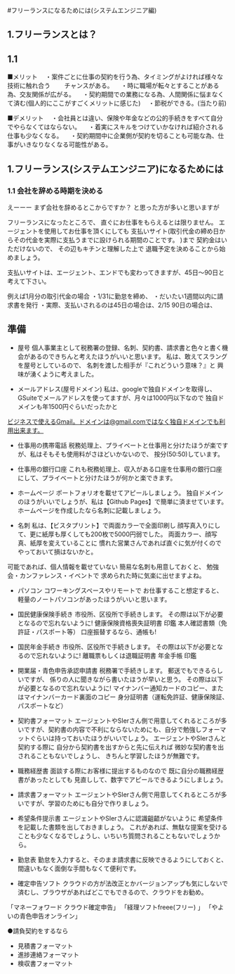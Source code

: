 #フリーランスになるためには(システムエンジニア編)

## 1.フリーランスとは？
## 1.1
■メリット
　・案件ごとに仕事の契約を行う為、タイミングがよければ様々な技術に触れ合う
　　チャンスがある。
　・時に職場が転々とすることがある為、交友関係が広がる。
　・契約期間での業務になる為、人間関係に悩まなくて済む(個人的にここがすごくメリットに感じた)
　・節税ができる。(当たり前)

■デメリット
　・会社員とは違い、保険や年金などの公的手続きをすべて自分でやらなくてはならない。
　・着実にスキルをつけていかなければ紹介される仕事も少なくなる。
　・契約期間中に企業側が契約を切ることも可能な為、仕事がいきなりなくなる可能性がある。



## 1.フリーランス(システムエンジニア)になるためには

### 1.1 会社を辞める時期を決める
えーーー
まず会社を辞めるとこからですか？
と思った方が多いと思いますが

フリーランスになったところで、
直ぐにお仕事をもらえるとは限りません。
エージェントを使用してお仕事を頂くにしても
支払いサイト(取引代金の締め日からその代金を実際に支払うまでに設けられる期間のことです。 )まで
契約金はいただけないので、
その辺もキチンと理解した上で
退職予定を決めることから始めましょう。

支払いサイトは、エージェント、エンドでも変わってきますが、45日～90日と考えて下さい。

例えば1月分の取引代金の場合
・1/31に勤怠を締め、
・だいたい1週間以内に請求書を発行
・実際、支払いされるのは45日の場合は、2/15
90日の場合は、

## 準備

- 屋号
個人事業主として税務署の登録、名刺、契約書、請求書と色々と書く機会があるのできちんと考えたほうがいいと思います。
私は、敢えてスラングを屋号としているので、
名刺を渡した相手が『これどういう意味？』と
興味が湧くように考えました。

- メールアドレス(屋号ドメイン)
私は、googleで独自ドメインを取得し、GSuiteでメールアドレスを使ってますが、月々は1000円以下なので
独自ドメインも年1500円ぐらいだったかと

[ビジネスで使えるGmail。ドメインは@gmail.comではなく独自ドメインでも利用出来ます。](https://www.serendec.co.jp/blog/business-gmail/)

- 仕事用の携帯電話
税務処理上、プライベートと仕事用と分けたほうが楽ですが、私はそもそも使用料がさほどいかないので、
按分(50:50)しています。

- 仕事用の銀行口座
これも税務処理上、収入がある口座を仕事用の銀行口座
にして、プライベートと分けたほうが何かと楽できます。

- ホームページ
ポートフォリオを載せてアピールしましょう。
独自ドメインのほうがいいでしょうが、私は【Github Pages】で簡単に済ませています。
ホームページを作成したなら名刺に記載しましょう。

- 名刺
私は、【ビスタプリント】で両面カラーで全面印刷し
顔写真入りにして、更に紙厚も厚くしても200枚で5000円弱でした。
両面カラー、顔写真、紙厚を変えていることに
慣れた営業さんであれば直ぐに気が付くので
やっておいて損はないかと。

可能であれば、個人情報を載せていない
簡易な名刺も用意しておくと、
勉強会・カンファレンス・イベントで
求められた時に気楽に出せますよね。

- パソコン
コワーキングスペースやリモートで
お仕事すること想定すると、
軽量のノートパソコンがあったほうがいいと思います。

- 国民健康保険手続き
市役所、区役所で手続きします。
その際は以下が必要となるので忘れないように!
健康保険資格喪失証明書
印鑑
本人確認書類（免許証・パスポート等）
口座振替するなら、通帳も!

- 国民年金手続き
市役所、区役所で手続きします。
その際は以下が必要となるので忘れないように!
離職票もしくは退職証明書
年金手帳
印鑑

- 開業届・青色申告承認申請書
税務署で手続きします。
郵送でもできるらしいですが、
係りの人に聞きながら書いたほうが早いと思う。
その際は以下が必要となるので忘れないように!
マイナンバー通知カードのコピー、またはマイナンバーカード裏面のコピー
身分証明書（運転免許証、健康保険証、パスポートなど）

- 契約書フォーマット
エージェントやSIerさん側で用意してくれるところが多いですが、契約書の内容で不利にならないためにも、自分で勉強しフォーマットぐらいは持っておいたほうがいいでしょう。
エージェントやSIerさんと契約する際に
自分から契約書を出すからと先に伝えれば
微妙な契約書を出されることもないでしょうし、
きちんと学習したほうが無難です。

- 職務経歴書
面談する際にお客様に提出するものなので
既に自分の職務経歴書があったとしても
見直しして、数字でアピールできるようにしましょう。

- 請求書フォーマット
エージェントやSIerさん側で用意してくれるところが多いですが、学習のためにも自分で作りましょう。

- 希望条件提示書
エージェントやSIerさんに認識齟齬がないように
希望条件を記載した書類を出しておきましょう。
これがあれば、無駄な提案を受けることも少なくなるでしょうし、いちいち質問されることもないでしょうから。

- 勤怠表
勤怠を入力すると、そのまま請求書に反映できるようにしておくと、間違いもなく面倒な手間もなくて便利です。

- 確定申告ソフト
クラウドの方が法改正とかバージョンアップも気にしないで済むし、ブラウザがあればどこでもできるので、クラウドをお勧め。

「マネーフォワード クラウド確定申告」
「経理ソフトfreee(フリー) 」
「やよいの青色申告オンライン」

●請負契約をするなら
- 見積書フォーマット
- 進捗連絡フォーマット
- 検収書フォーマット


